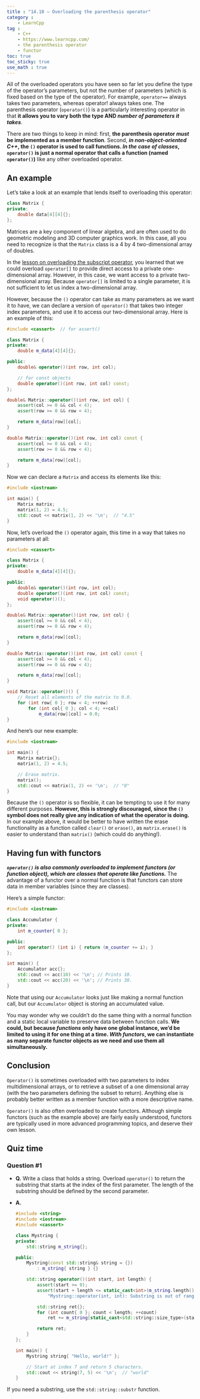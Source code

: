 ```yaml
---
title : "14.10 — Overloading the parenthesis operator"
category :
    - LearnCpp
tag : 
    - C++
    - https://www.learncpp.com/
    - the parenthesis operator
    - functor
toc: true  
toc_sticky: true 
use_math : true
---
```



All of the overloaded operators you have seen so far let you define the type of the operator’s parameters, but not the number of parameters (which is fixed based on the type of the operator). For example, `operator==` always takes two parameters, whereas operator! always takes one. The parenthesis operator (`operator()`) is a particularly interesting operator in that **it allows you to vary both the type AND *number of parameters it takes***.

There are two things to keep in mind: first, **the parenthesis operator *must* be implemented as a member function**. Second, ***in non-object-oriented C++*, the `()` operator is used to call functions. *In the case of classes*, `operator()` is just a normal operator that calls a function (named `operator()`)** like any other overloaded operator.


## An example

Let’s take a look at an example that lends itself to overloading this operator:

```c++
class Matrix {
private:
    double data[4][4]{};
};
```

Matrices are a key component of linear algebra, and are often used to do geometric modeling and 3D computer graphics work. In this case, all you need to recognize is that the `Matrix` class is a 4 by 4 two-dimensional array of doubles.

In the [lesson on overloading the subscript operator](https://www.learncpp.com/cpp-tutorial/overloading-the-subscript-operator/), you learned that we could overload `operator[]` to provide direct access to a private one-dimensional array. However, in this case, we want access to a private two-dimensional array. Because `operator[]` is limited to a single parameter, it is not sufficient to let us index a two-dimensional array.

However, because the `()` operator can take as many parameters as we want it to have, we can declare a version of `operator()` that takes two integer index parameters, and use it to access our two-dimensional array. Here is an example of this:

```c++
#include <cassert>  // for assert()

class Matrix {
private:
    double m_data[4][4]{};

public:
    double& operator()(int row, int col);

    // for const objects
    double operator()(int row, int col) const;
};

double& Matrix::operator()(int row, int col) {
    assert(col >= 0 && col < 4);
    assert(row >= 0 && row < 4);

    return m_data[row][col];
}

double Matrix::operator()(int row, int col) const {
    assert(col >= 0 && col < 4);
    assert(row >= 0 && row < 4);

    return m_data[row][col];
}
```

Now we can declare a `Matrix` and access its elements like this:

```c++
#include <iostream>

int main() {
    Matrix matrix;
    matrix(1, 2) = 4.5;
    std::cout << matrix(1, 2) << '\n';  // "4.5"
}
```

Now, let’s overload the `()` operator again, this time in a way that takes no parameters at all:

```c++
#include <cassert>

class Matrix {
private:
    double m_data[4][4]{};

public:
    double& operator()(int row, int col);
    double operator()(int row, int col) const;
    void operator()();
};

double& Matrix::operator()(int row, int col) {
    assert(col >= 0 && col < 4);
    assert(row >= 0 && row < 4);

    return m_data[row][col];
}

double Matrix::operator()(int row, int col) const {
    assert(col >= 0 && col < 4);
    assert(row >= 0 && row < 4);

    return m_data[row][col];
}

void Matrix::operator()() {
    // Reset all elements of the matrix to 0.0.
    for (int row{ 0 }; row < 4; ++row)
        for (int col{ 0 }; col < 4; ++col)
            m_data[row][col] = 0.0;
}
```

And here’s our new example:

```c++
#include <iostream>

int main() {
    Matrix matrix{};
    matrix(1, 2) = 4.5;

    // Erase matrix.
    matrix();
    std::cout << matrix(1, 2) << '\n';  // "0"
}
```

Because the `()` operator is so flexible, it can be tempting to use it for many different purposes. **However, this is strongly discouraged, since the `()` symbol does not really give any indication of what the operator is doing.** In our example above, it would be better to have written the erase functionality as a function called `clear()` or `erase()`, as `matrix.erase()` is easier to understand than `matrix()` (which could do anything!).


## Having fun with functors

***`operator()` is also commonly overloaded to implement functors (or function object), which are classes that operate like functions.*** The advantage of a functor over a normal function is that functors can store data in member variables (since they are classes).

Here’s a simple functor:

```c++
#include <iostream>

class Accumulator {
private:
    int m_counter{ 0 };

public:
    int operator() (int i) { return (m_counter += i); }
};

int main() {
    Accumulator acc{};
    std::cout << acc(10) << '\n'; // Prints 10.
    std::cout << acc(20) << '\n'; // Prints 30.
}
```

Note that using our `Accumulator` looks just like making a normal function call, but our `Accumulator` object is storing an accumulated value.

You may wonder why we couldn’t do the same thing with a normal function and a static local variable to preserve data between function calls. **We could, but because *functions* only have one global instance, we’d be limited to using it for one thing at a time. *With functors*, we can instantiate as many separate functor objects as we need and use them all simultaneously.**


## Conclusion

`Operator()` is sometimes overloaded with two parameters to index multidimensional arrays, or to retrieve a subset of a one dimensional array (with the two parameters defining the subset to return). Anything else is probably better written as a member function with a more descriptive name.

`Operator()` is also often overloaded to create functors. Although simple functors (such as the example above) are fairly easily understood, functors are typically used in more advanced programming topics, and deserve their own lesson.


## Quiz time

### Question #1

- **Q.** Write a class that holds a string. Overload `operator()` to return the substring that starts at the index of the first parameter. The length of the substring should be defined by the second parameter.

- **A.** 

    ```c++
    #include <string>
    #include <iostream>
    #include <cassert>

    class Mystring {
    private:
        std::string m_string{};

    public:
        Mystring(const std::string& string = {})
            : m_string{ string } {}

        std::string operator()(int start, int length) {
            assert(start >= 0);
            assert(start + length <= static_cast<int>(m_string.length()) &&
                "Mystring::operator(int, int): Substring is out of range");

            std::string ret{};
            for (int count{ 0 }; count < length; ++count)
                ret += m_string[static_cast<std::string::size_type>(start + count)];

            return ret;
        }
    };

    int main() {
        Mystring string{ "Hello, world!" };

        // Start at index 7 and return 5 characters.
        std::cout << string(7, 5) << '\n';  // "world"
    }
    ```

If you need a substring, use the `std::string::substr` function.